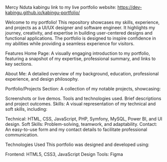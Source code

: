 Mercy Nduta kabingu
link to my live portfolio website: https://dev-kabingu.github.io/kabingu-portfolio/

Welcome to my portfolio! This repository showcases my skills, experience, and projects as a UI/UX designer and software engineer. It highlights my journey, creativity, and expertise in building user-centered designs and functional applications. The portfolio is designed to inspire confidence in my abilities while providing a seamless experience for visitors.

Features
Home Page:
A visually engaging introduction to my portfolio, featuring a snapshot of my expertise, professional summary, and links to key sections.

About Me:
A detailed overview of my background, education, professional experience, and design philosophy.

Portfolio/Projects Section:
A collection of my notable projects, showcasing:

Screenshots or live demos.
Tools and technologies used.
Brief descriptions and project outcomes.
Skills:
A visual representation of my technical and soft skills, including:

Technical: HTML, CSS, JavaScript, PHP, Symfony, MySQL, Power BI, and UI design.
Soft Skills: Problem-solving, teamwork, and adaptability.
Contact:
An easy-to-use form and my contact details to facilitate professional communication.

Technologies Used
This portfolio was designed and developed using:

Frontend: HTML5, CSS3, JavaScript
Design Tools: Figma

